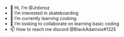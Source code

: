 - 👋 Hi, I’m @Jrdxnoz
- 👀 I’m interested in skateboarding 
- 🌱 I’m currently learning cooking
- 💞️ I’m looking to collaborate on learning basic coding 
- 📫 How to reach me discord @BlackAdamxix#1325

<!---
Jrdxnoz/Jrdxnoz is a ✨ special ✨ repository because its `README.md` (this file) appears on your GitHub profile.
You can click the Preview link to take a look at your changes.
--->
